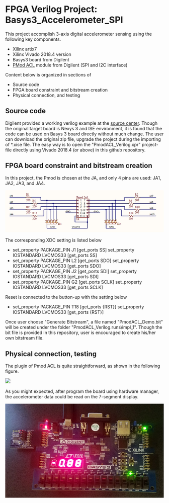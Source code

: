 # FPGA Verilog Project: Basys3_Accelerometer_SPI
This project accomplish 3-axis digital accelerometer sensing using the following key components.

- Xilinx artix7
- Xilinx Vivado 2018.4 version
- Basys3 board from Digilent
- [PMod ACL](https://store.digilentinc.com/pmod-acl-3-axis-accelerometer/) module from Digilent (SPI and I2C interface)

Content below is organized in sections of 

- Source code 
- FPGA board constraint and bitstream creation
- Physical connection, and testing

## Source code

Digilent provided a working verilog example at the [source center](https://reference.digilentinc.com/reference/pmod/pmodacl/start?_ga=2.219180313.106783754.1568086945-1004018170.1567308757&_gac=1.144302593.1567308757.EAIaIQobChMImseSiNiu5AIVEv5kCh0QqQDcEAAYASAAEgLsufD_BwE). Though the original target board is Nexys 3 and ISE environment, it is found that the code can be used on Basys 3 board directly without much change. The user can download the original zip file, upgrade the project during the importing of *.xise file. The easy way is to open the "PmodACL_Verilog.xpr" project-file directly using Vivado 2018.4 (or above) in this github repository. 

## FPGA board constraint and bitstream creation

In this project, the Pmod is chosen at the JA, and only 4 pins are used: JA1, JA2, JA3, and JA4.

![](./Basys_JA.jpg)

The corresponding XDC setting is listed below

- set_property PACKAGE_PIN J1 [get_ports SS]
      set_property IOSTANDARD LVCMOS33 [get_ports SS]
- set_property PACKAGE_PIN L2 [get_ports SDO]
      set_property IOSTANDARD LVCMOS33 [get_ports SDO]
- set_property PACKAGE_PIN J2 [get_ports SDI]
      set_property IOSTANDARD LVCMOS33 [get_ports SDI]
- set_property PACKAGE_PIN G2 [get_ports SCLK]
      set_property IOSTANDARD LVCMOS33 [get_ports SCLK]

Reset is connected to the button-up with the setting below

- set_property PACKAGE_PIN T18 [get_ports {RST}]
      set_property IOSTANDARD LVCMOS33 [get_ports {RST}]

Once user choose "Generate Bitstream", a file named "PmodACL_Demo.bit" will be created under the folder "PmodACL_Verilog.runs\impl_1". Though the bit file is provided in this repository, user is encouraged to create his/her own bitstream file.

## Physical connection, testing

The plugin of Pmod ACL is quite straightforward, as shown in the following figure.

![](C:\Users\maoji\Work\GitHub\FPGA\Basys3_Accelerometer_SPI\JA_Connection.jpg)

As you might expected, after program the board using hardware manager, the accelerometer data could be read on the 7-segment display.

![](./Accelerometer_Reading.jpg)